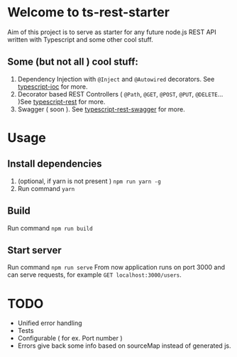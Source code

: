 # Welcome to ts-rest-starter

Aim of this project is to serve as starter for any future node.js REST API written with Typescript and some other cool stuff.

## Some (but not all ) cool stuff:
1. Dependency Injection with `@Inject` and `@Autowired` decorators. See [typescript-ioc](https://github.com/thiagobustamante/typescript-ioc) for more.
2. Decorator based REST Controllers ( `@Path`, `@GET`, `@POST`, `@PUT`, `@DELETE`... )See [typescript-rest](https://github.com/thiagobustamante/typescript-rest) for more.
3. Swagger ( soon ). See [typescript-rest-swagger](https://github.com/thiagobustamante/typescript-rest-swagger) for more.

# Usage

## Install dependencies
1. (optional, if yarn is not present ) `npm run yarn -g`
2. Run command `yarn`

## Build
Run command `npm run build`

## Start server
Run command `npm run serve`
From now application runs on port 3000 and can serve requests, for example `GET localhost:3000/users`.

# TODO
* Unified error handling
* Tests
* Configurable ( for ex. Port number )
* Errors give back some info based on sourceMap instead of generated js.